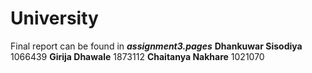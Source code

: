 # University

Final report can be found in ***assignment3.pages***
**Dhankuwar Sisodiya** 1066439
**Girija Dhawale** 1873112
**Chaitanya Nakhare** 1021070
